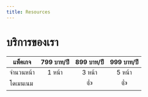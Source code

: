 ```yaml
---
title: Resources
---
```


# <i class="fas fa-tools"></i>บริการของเรา

| แพ็คเกจ | 799 บาท/ปี | 899 บาท/ปี | 999 บาท/ปี | 
| ----- | :----: | :----: | :----: | 
| จำนวนหน้า |  1 หน้า   |  3 หน้า   |  5 หน้า   | 
| โดเมนเนม  |   <i class="fas fa-check"></i>   |  :+1:   |  :+1:   |  
